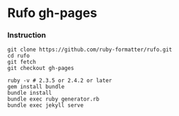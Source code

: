 # Rufo gh-pages

### Instruction

```shell
git clone https://github.com/ruby-formatter/rufo.git
cd rufo
git fetch
git checkout gh-pages

ruby -v # 2.3.5 or 2.4.2 or later
gem install bundle
bundle install
bundle exec ruby generator.rb
bundle exec jekyll serve
```
